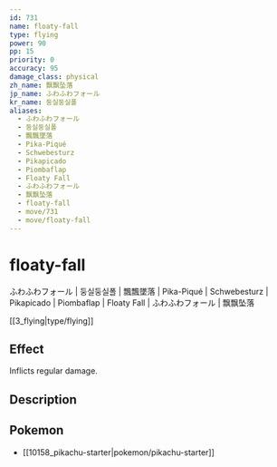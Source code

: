 ```yaml
---
id: 731
name: floaty-fall
type: flying
power: 90
pp: 15
priority: 0
accuracy: 95
damage_class: physical
zh_name: 飘飘坠落
jp_name: ふわふわフォール
kr_name: 둥실둥실폴
aliases:
  - ふわふわフォール
  - 둥실둥실폴
  - 飄飄墜落
  - Pika-Piqué
  - Schwebesturz
  - Pikapicado
  - Piombaflap
  - Floaty Fall
  - ふわふわフォール
  - 飘飘坠落
  - floaty-fall
  - move/731
  - move/floaty-fall
---
```

# floaty-fall
    
ふわふわフォール | 둥실둥실폴 | 飄飄墜落 | Pika-Piqué | Schwebesturz | Pikapicado | Piombaflap | Floaty Fall | ふわふわフォール | 飘飘坠落

[[3_flying|type/flying]]

## Effect

Inflicts regular damage.

## Description



## Pokemon

- [[10158_pikachu-starter|pokemon/pikachu-starter]]

